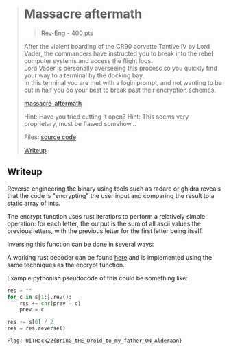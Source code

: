 > # Massacre aftermath
> > Rev-Eng - 400 pts
> 
> After the violent boarding of the CR90 corvette Tantive IV by Lord Vader, the commanders have instructed you to break into the rebel computer systems and access the flight logs.  
> Lord Vader is personally overseeing this process so you quickly find your way to a terminal by the docking bay.  
> In this terminal you are met with a login prompt, and not wanting to be cut in half you do your best to break past their encryption schemes.
> 
> [massacre_aftermath](./massacre_aftermath)
> 
> 
> Hint: Have you tried cutting it open?
> Hint: This seems very proprietary, must be flawed somehow...
> 
> 
> Files: [source code](./src/massacre_aftermath)
> 
> [Writeup](./writeup.md)


## Writeup

Reverse engineering the binary using tools such as radare or ghidra reveals that the code is "encrypting" the user input and comparing the result to a static array of ints.

The encrypt function uses rust iteratiors to perform a relatively simple operation:
for each letter, the output is the sum of all ascii values the previous letters, with the previous letter for the first letter being itself.

Inversing this function can be done in several ways:

A working rust decoder can be found [here](./src/massacre_aftermath/src/main.rs?plain=1#L58) and is implemented using the same techniques as the encrypt function.

Example pythonish pseudocode of this could be something like:

```py
res = ""
for c in s[1:].rev():
    res += chr(prev - c)
    prev = c

res += s[0] / 2
res = res.reverse()
```

```
Flag: UiTHack22{BrinG_tHE_Droid_to_my_father_ON_Alderaan}
```